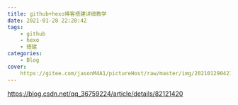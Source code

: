 ```yaml
---
title: github+hexo博客搭建详细教学
date: 2021-01-28 22:28:42
tags:
    - github
    - hexo
    - 搭建
categories:
    - Blog
cover:
    https://gitee.com/jasonM4A1/pictureHost/raw/master/img/20210129042152.jpg
---
```

https://blog.csdn.net/qq_36759224/article/details/82121420